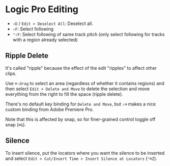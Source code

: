 # Logic Pro Editing

- `⇧D` / `Edit > Deselect All`: Deselect all.
- `⇧F`: Select following
- `⌃⇧F`: Select following of same track pitch (only select following for tracks with a region already selected)

## Ripple Delete

It's called "ripple" because the effect of the edit "ripples" to affect other clips.

Use `⌘-drag` to select an area (regardless of whether it contains regions) and then select `Edit > Delete and Move` to delete the selection and move everything from the right to fill the space (ripple delete).

There's no default key binding for `Delete and Move`, but `⇧⌫` makes a nice custom binding from Adobe Premiere Pro.

Note that this is affected by snap, so for finer-grained control toggle off snap (`⌘G`).

## Silence

To insert silence, put the locators where you want the silence to be inserted and select `Edit > Cut/Insert Time > Insert Silence at Locators` (`⌃⌘Z`).
